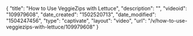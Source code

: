 {
    "title": "How to Use VeggieZips with Lettuce",
    "description": "",
    "videoid": "109979608",
    "date_created": "1502520713",
    "date_modified": "1504247456",
    "type": "captivate",
    "layout": "video",
    "url": "\/v\/how-to-use-veggiezips-with-lettuce\/109979608"
}